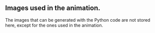 ## Images used in the animation.

The images that can be generated with the Python code are not stored here, except for the ones used in the animation.
